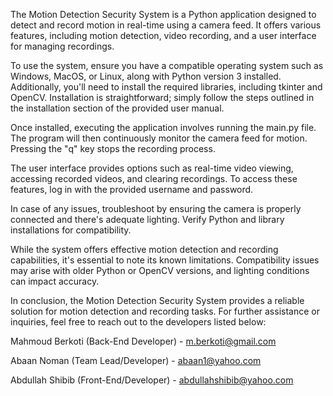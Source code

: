 The Motion Detection Security System is a Python application designed to detect and record motion in real-time using a camera feed. It offers various features, including motion detection, video recording, and a user interface for managing recordings.

To use the system, ensure you have a compatible operating system such as Windows, MacOS, or Linux, along with Python version 3 installed. Additionally, you'll need to install the required libraries, including tkinter and OpenCV. Installation is straightforward; simply follow the steps outlined in the installation section of the provided user manual.

Once installed, executing the application involves running the main.py file. The program will then continuously monitor the camera feed for motion. Pressing the "q" key stops the recording process.

The user interface provides options such as real-time video viewing, accessing recorded videos, and clearing recordings. To access these features, log in with the provided username and password.

In case of any issues, troubleshoot by ensuring the camera is properly connected and there's adequate lighting. Verify Python and library installations for compatibility.

While the system offers effective motion detection and recording capabilities, it's essential to note its known limitations. Compatibility issues may arise with older Python or OpenCV versions, and lighting conditions can impact accuracy.

In conclusion, the Motion Detection Security System provides a reliable solution for motion detection and recording tasks. For further assistance or inquiries, feel free to reach out to the developers listed below:

Mahmoud Berkoti (Back-End Developer) - m.berkoti@gmail.com

Abaan Noman (Team Lead/Developer) - abaan1@yahoo.com

Abdullah Shibib (Front-End/Developer) - abdullahshibib@yahoo.com
